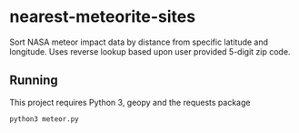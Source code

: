 # nearest-meteorite-sites
Sort NASA meteor impact data by distance from specific latitude and longitude.
Uses reverse lookup based upon user provided 5-digit zip code.

## Running

This project requires Python 3, geopy and the requests package

`python3 meteor.py`

